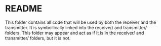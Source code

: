# README

This folder contains all code that will be used by both the receiver and the transmitter. It is symbollically linked into the receiver/ and transmitter/ folders. This folder may appear and act as if it is in the receiver/ and transmitter/ folders, but it is not.